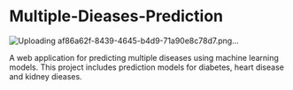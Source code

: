 # Multiple-Dieases-Prediction
![Uploading af86a62f-8439-4645-b4d9-71a90e8c78d7.png…]()


A web application for predicting multiple diseases using machine learning models. This project includes prediction models for diabetes, heart disease and kidney dieases.



